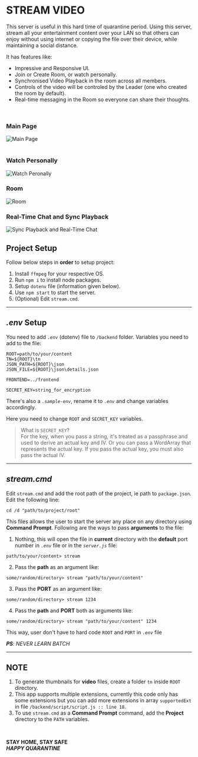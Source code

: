 # STREAM VIDEO

This server is useful in this hard time of quarantine period. Using this server, stream all your entertainment content over your LAN so that others can enjoy without using internet or copying the file over their device, while maintaining a social distance.

It has features like:

-   Impressive and Responsive UI.
-   Join or Create Room, or watch personally.
-   Synchronised Video Playback in the room across all members.
-   Controls of the video will be controled by the Leader (one who created the room by default).
-   Real-time messaging in the Room so everyone can share their thoughts.

<br>

### Main Page

![Main Page](https://raw.githubusercontent.com/mrbing47/Stream-Video/master/assets/index.png)
<br>
<br>

### Watch Personally

![Watch Peronally](https://raw.githubusercontent.com/mrbing47/Stream-Video/master/assets/watch-personal.png)

### Room

![Room](https://raw.githubusercontent.com/mrbing47/Stream-Video/master/assets/room.png)

### Real-Time Chat and Sync Playback

![Sync Playback and Real-Time Chat](https://raw.githubusercontent.com/mrbing47/Stream-Video/master/assets/stream-video-room.gif)

## Project Setup

Follow below steps in **order** to setup project:

1. Install `ffmpeg` for your respective OS.
2. Run `npm i` to install node packages.
3. Setup `dotenv` file (information given below).
4. Use `npm start` to start the server.
5. (Optional) Edit `stream.cmd`.

---

## _.env_ Setup

You need to add _`.env`_ (dotenv) file to `/backend` folder. Variables you need to add to the file:

```
ROOT=path/to/your/content
TN=${ROOT}\tn
JSON_PATH=${ROOT}\json
JSON_FILE=${ROOT}\json\details.json

FRONTEND=../frontend

SECRET_KEY=string_for_encryption
```

There's also a _`.sample-env`_, rename it to _`.env`_ and change variables accordingly.

Here you need to change `ROOT` and `SECRET_KEY` variables. <br>

> What is `SECRET_KEY`?<br>
> For the key, when you pass a string, it's treated as a passphrase and used to derive an actual key and IV. Or you can pass a WordArray that represents the actual key. If you pass the actual key, you must also pass the actual IV.

---

## _stream.cmd_

Edit `stream.cmd` and add the root path of the project, ie path to `package.json`. Edit the following line:

```
cd /d "path/to/project/root"
```

This files allows the user to start the server any place on any directory using **Command Prompt**. Following are the ways to pass **arguments** to the file:

1. Nothing, this will open the file in **current** directory with the **default** port number in _`.env`_ file or in the _`server.js`_ file:

```
path/to/your/content> stream
```

2. Pass the **path** as an argument like:

```
some/random/directory> stream "path/to/your/content"
```

3. Pass the **PORT** as an argument like:

```
some/random/directory> stream 1234
```

4. Pass the **path** and **PORT** both as arguments like:

```
some/random/directory> stream "path/to/your/content" 1234
```

This way, user don't have to hard code `ROOT` and `PORT` in _`.env`_ file

_**PS**: NEVER LEARN BATCH_

---

## NOTE

1. To generate thumbnails for **video** files, create a folder `tn` inside `ROOT` directory.
2. This app supports multiple extensions, currently this code only has some extensions but you can add more extensions in array `supportedExt` in file `/backend/script/script.js :: line 18`.
3. To use `stream.cmd` as a **Command Prompt** command, add the **Project** directory to the `PATH` variables.

</br>

**STAY HOME, STAY SAFE** </br>
**_HAPPY QUARANTINE_**
